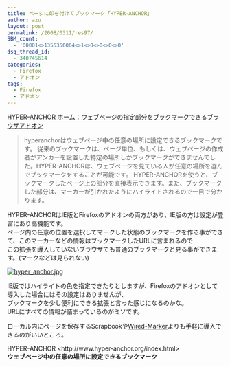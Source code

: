 ```yaml
---
title: ページに印を付けてブックマーク「HYPER-ANCHOR」
author: azu
layout: post
permalink: /2008/0311/res97/
SBM_count:
  - '00001<>1355356064<>1<>0<>0<>0<>0'
dsq_thread_id:
  - 340745614
categories:
  - Firefox
  - アドオン
tags:
  - Firefox
  - アドオン
---
```

<p><a href="http://www.hyper-anchor.org/index.html" title="HYPER-ANCHOR">HYPER-ANCHOR ホーム：ウェブページの指定部分をブックマークできるブラウザアドオン</a></p>
<blockquote cite="http://www.hyper-anchor.org/index.html" title="HYPER-ANCHOR ホーム：ウェブページの指定部分をブックマークできるブラウザアドオン"><p>hyperanchorはウェブページ中の任意の場所に設定できるブックマークです。 従来のブックマークは、ページ単位、もしくは、ウェブページの作成者がアンカーを設置した特定の場所しかブックマークができませんでした。HYPER-ANCHORは、ウェブページを見ている人が任意の場所を選んでブックマークをすることが可能です。 HYPER-ANCHORを使うと、ブックマークしたページ上の部分を直接表示できます。また、ブックマークした部分は、マーカーが引かれたようにハイライトされるので一目で分かります。</p>
</blockquote>
<p>HYPER-ANCHORはIE版とFirefoxのアドオンの両方があり、IE版の方は設定が豊富にあり高機能です。<br />
ページ内の任意の位置を選択してマークした状態のブックマークを作る事ができて、このマーカーなどの情報はブックマークしたURLに含まれるので<br />
この拡張を導入していないブラウザでも普通のブックマークと見る事ができます。(マークなどは見られない)</p>
<p><a href="http://efcl.infol/wp-content/uploads/2008/03/hyper_anchor.jpg" title="hyper_anchor.jpg"><img src="http://efcl.infol/wp-content/uploads/2008/03/hyper_anchor.thumbnail.jpg" alt="hyper_anchor.jpg" /></a></p>
<p>IE版ではハイライトの色を指定できたりとしますが、Firefoxのアドオンとして導入した場合にはその設定はありませんが、<br />
ブックマークを少し便利にできる拡張と言った感じになるのかな。<br />
URLにすべての情報が詰まっているのがミソです。</p>
<p>ローカル内にページを保存するScrapbookや<span class="keyword"></span><span class="keyword"></span><a href="http://www.wired-marker.org/" target="_blank">Wired-Marker</a>よりも手軽に導入できるのがいいところ。</p>
<p>HYPER-ANCHOR &lt;http://www.hyper-anchor.org/index.html&gt;<br />
<strong>ウェブページ中の任意の場所に設定できるブックマーク</strong></p>
